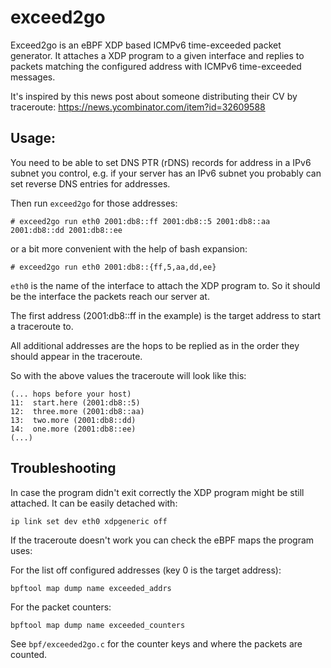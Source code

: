 # exceed2go

Exceed2go is an eBPF XDP based ICMPv6 time-exceeded packet generator. It
attaches a XDP program to a given interface and replies to packets matching the
configured address with ICMPv6 time-exceeded messages.

It's inspired by this news post about someone distributing their CV by
traceroute: https://news.ycombinator.com/item?id=32609588

## Usage:

You need to be able to set DNS PTR (rDNS) records for address in a IPv6 subnet
you control, e.g. if your server has an IPv6 subnet you probably can set
reverse DNS entries for addresses.

Then run `exceed2go` for those addresses:

```
# exceed2go run eth0 2001:db8::ff 2001:db8::5 2001:db8::aa 2001:db8::dd 2001:db8::ee
```

or a bit more convenient with the help of bash expansion:

```
# exceed2go run eth0 2001:db8::{ff,5,aa,dd,ee}
```

`eth0` is the name of the interface to attach the XDP program to. So it should
be the interface the packets reach our server at.

The first address (2001:db8::ff in the example) is the target address to start
a traceroute to.

All additional addresses are the hops to be replied as in the order they should
appear in the traceroute.

So with the above values the traceroute will look like this:

```
(... hops before your host)
11:  start.here (2001:db8::5)
12:  three.more (2001:db8::aa)
13:  two.more (2001:db8::dd)
14:  one.more (2001:db8::ee)
(...)
```

## Troubleshooting

In case the program didn't exit correctly the XDP program might be still
attached. It can be easily detached with:

```
ip link set dev eth0 xdpgeneric off
```

If the traceroute doesn't work you can check the eBPF maps the program uses:

For the list off configured addresses (key 0 is the target address):
```
bpftool map dump name exceeded_addrs
```

For the packet counters: 
```
bpftool map dump name exceeded_counters
```

See `bpf/exceeded2go.c` for the counter keys and where the packets are counted.
